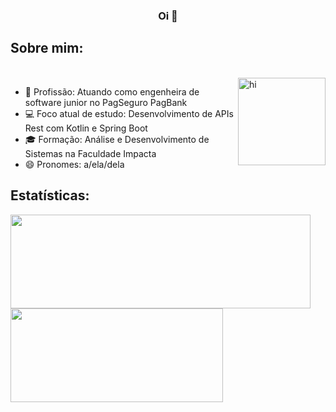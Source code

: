 ### <h3 align="center"> Oi 👋

## Sobre mim:

  <div  style="display: inline_block"><br>
  <img align="right" height="140" width="140" alt="hi" src="https://media.giphy.com/media/LmNwrBhejkK9EFP504/giphy.gif">
  </div>

- 🔭 Profissão:             Atuando como engenheira de software junior no PagSeguro PagBank
- 💻 Foco atual de estudo:  Desenvolvimento de APIs Rest com Kotlin e Spring Boot
- 🎓 Formação:              Análise e Desenvolvimento de Sistemas na Faculdade Impacta
- 😄 Pronomes:              a/ela/dela

## Estatísticas:

<div>
  <a href="https://github.com/CarolPera">
  <img height="150em" width="480em" src="https://github-readme-stats.vercel.app/api?username=CarolPera&show_icons=true&theme=dracula&include_all_commits=true&count_private=true"/>
  <img height="150em" width="340em" src="https://github-readme-stats.vercel.app/api/top-langs/?username=CarolPera&layout=compact&langs_count=7&theme=dracula"/>
</div>
